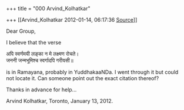 +++
title = "000 Arvind_Kolhatkar"

+++
[[Arvind_Kolhatkar	2012-01-14, 06:17:36 [Source](https://groups.google.com/g/samskrita/c/yD2v6tBSob4)]]



Dear Group,

I believe that the verse

अपि स्वर्णमयी लङ्का न मे लक्ष्मण रोचते।  
जननी जन्मभूमिश्च स्वर्गादपि गरीयसी॥

is in Ramayana, probably in YuddhakaaNDa. I went through it but could  
not locate it. Can someone point out the exact citation thereof?

Thanks in advance for help...

Arvind Kolhatkar, Toronto, January 13, 2012.  

